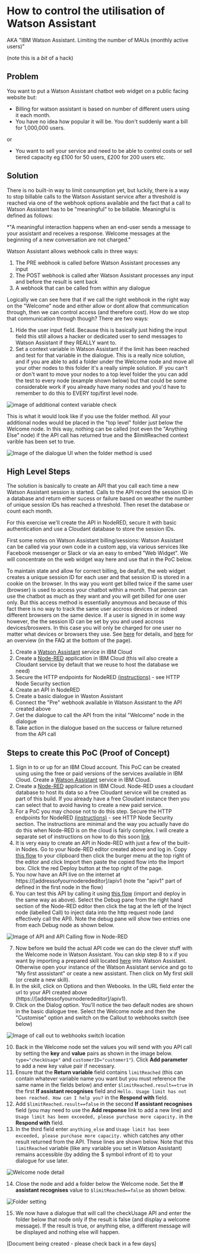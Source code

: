 # How to control the utilisation of Watson Assistant 
AKA "IBM Watson Assistant. Limiting the number of MAUs (monthly active users)"

(note this is a *bit* of a hack)

## Problem
You want to put a Watson Assistant chatbot web widget on a public facing website but: 

* Billing for watson assistant is based on number of different users using it each month. 
* You have no idea how popular it will be. You don't suddenly want a bill for 1,000,000 users.

or 
* You want to sell your service and need to be able to control costs or sell tiered capacity eg £100 for 50 users, £200 for 200 users etc. 

## Solution
There is no built-in way to limit consumption yet, but luckily, there is a way to stop billable calls to the Watson Assistant service after a threshold is reached via one of the webhook options available and the fact that a call to Watson Assistant has to be "meaningful" to be billable. Meaningful is defined as follows:

*"A meaningful interaction happens when an end-user sends a message to your assistant and receives a response. Welcome messages at the beginning of a new conversation are not charged."

Watson Assistant allows webhook calls in three ways:

1. The PRE webhook is called before Watson Assistant processes any input
2. The POST webhook is called after Watson Assistant processes any input and before the result is sent back
3. A webhook that can be called from within any dialogue

Logically we can see here that if we call the right webhook in the right way on the "Welcome" node and either allow or dont allow that communication through, then we can control access (and therefore cost).
How do we stop that communication through though? There are two ways:

1. Hide the user input field. Because this is basically just hiding the input field this still allows a hacker or dedicated user to send messages to Watson Assistant if they REALLY want to.
2. Set a context variable in Watson Assistant if the limit has been reached and test for that variable in the dialogue. This is a really nice solution, and if you are able to add a folder under the Welcome node and move all your other nodes to this folder it's a really simple solution. IF you can't or don't want to move your nodes to a top level folder the you can add the test to every node (example shown below) but that could be some considerable work if you already have many nodes and you'd have to remember to do this to EVERY top/first level node.

![image of additional context variable check](https://github.com/tim-minter/watson-assistant-utilisation-control/blob/main/context-variable-check.png)

This is what it would look like if you use the folder method. All your additional nodes would be placed in the "top level" folder just below the Welcome node. In this way, nothing can be called (not even the "Anything Else" node) if the API call has returned true and the $limitReached context varible has been set to true.

![Image of the dialogue UI when the folder method is used](https://github.com/tim-minter/watson-assistant-utilisation-control/blob/main/dialogue-structure.png)

## High Level Steps

The solution is basically to create an API that you call each time a new Watson Assistant session is started. Calls to the API record the session ID in a database and return either sucess or failure based on weather the number of unique session IDs has reached a threshold. Then reset the database or count each month.

For this exercise we'll create the API in NodeRED, secure it with basic authentication and use a Cloudant database to store the session IDs.  

First some notes on Watson Assistant billing/sessions:
Watson Assistant can be called via your own code in a custom app, via various services like Facebook messenger or Slack or via an easy to embed "Web Widget". We will concentrate on the web widget way here and use that in the PoC below.

To maintain state and allow for correct billing, be deafult, the web widget creates a unique session ID for each user and that session ID is stored in a cookie on the browser. In ths way you wont get billed twice if the same user (browser) is used to access your chatbot within a month. That perosn can use the chatbot as much as they want and you will get billed for one user only. But this access method is essentially anoymous and because of this fact there is no way to track the same user accross devices or indeed different browsers on the same device.
If a user is signed in in some way however, the the session ID can be set by you and used accross devices/broswers. In this case you will only be charged for one user no matter what devices or browsers they use. See [here](https://cloud.ibm.com/docs/assistant?topic=assistant-services-information#services-information-user-based-plans) for details, and [here](https://www.ibm.com/cloud/watson-assistant/pricing/) for an overview (in the FAQ at the bottom of the page).


1. Create a [Watson Assistant](https://cloud.ibm.com/catalog/services/watson-assistant) service in IBM Cloud
2. Create a [Node-RED](https://cloud.ibm.com/developer/appservice/create-app?starterKit=59c9d5bd-4d31-3611-897a-f94eea80dc9f&defaultLanguage=undefined) application in IBM Cloud (this wil also create a Cloudant service by default that we reuse to host the database we need)
3. Secure the HTTP endpoints for NodeRED [(instructions)](https://nodered.org/docs/user-guide/runtime/securing-node-red) - see HTTP Node Security section
4. Create an API in NodeRED 
5. Create a basic dialogue in Waston Assistant
6. Connect the "Pre" webhook available in Watson Assistant to the API created above
7. Get the dialogue to call the API from the inital "Welcome" node in the dialogue
8. Take action in the dialogue based on the success or failure returned from the API call

## Steps to create this PoC (Proof of Concept)
1. Sign in to or up for an IBM Cloud account. This PoC can be created using using the free or paid versions of the services available in IBM Cloud. Create a [Watson Assistant](https://cloud.ibm.com/catalog/services/watson-assistant) service in IBM Cloud.
2. Create a [Node-RED](https://cloud.ibm.com/developer/appservice/create-app?starterKit=59c9d5bd-4d31-3611-897a-f94eea80dc9f&defaultLanguage=undefined) application in IBM Cloud. Node-RED uses a cloudant database to host its data so a free Cloudant service will be created as part of this build. If you already have a free Cloudant instance then you can select that to avoid having to create a new paid service.  
3. For a PoC you may choose not to do this step. Secure the HTTP endpoints for NodeRED [(instructions)](https://nodered.org/docs/user-guide/runtime/securing-node-red) - see HTTP Node Security section. The instructions are minimal and the way you actually have do do this when Node-RED is on the cloud is fairly complex. I will create a separate set of instructions on how to do this soon [link](https://github.com/tim-minter/securing-the-node-red-http-nodes-on-ibm-cloud)
4. It is very easy to create an API in Node-RED with just a few of the built-in Nodes. Go to your Node-RED editor created above and log in. Copy [this flow](https://github.com/tim-minter/watson-assistant-utilisation-control/blob/main/simple-api) to your clipboard then click the burger menu at the top right of the editor and click Import then paste the copied flow into the Import box. Click the red Deploy button at the top right of the page.
5. You now have an API live on the internet at https://[addressofyournoderededitor]/apiv1 (note the "apiv1" part of defined in the first node in the flow)
6. You can test this API by calling it using [this flow](https://github.com/tim-minter/watson-assistant-utilisation-control/blob/main/simple-api-call) (import and deploy in the same way as above). Select the Debug pane from the right hand section of the Node-RED editor then click the tag at the left of the Inject node (labelled Call) to inject data into the http request node (and effectively call the API). Note the debug pane will show two entries one from each Debug node as shown below.

![Image of API and API Calling flow in Node-RED](https://github.com/tim-minter/watson-assistant-utilisation-control/blob/main/simple-flow.png)

7. Now before we build the actual API code we can do the clever stuff with the Welcome node in Watson Assistant. You can skip step 8 to x if you want by importing a prepared skill located [here](https://github.com/tim-minter/watson-assistant-utilisation-control/blob/main/usage-poc-skill.json) into Watson Assistant. Otherwise open your instance of the Watson Assistant service and go to "My first asssistant" or ceate a new assistant. Then click on My first skill (or create a new skill).
8. In the skill, click on Options and then Webooks. In the URL field enter the url to your API created above (https://[addressofyournoderededitor]/apiv1).
9. Click on the Dialog option. You'll notice the two default nodes are shown in the basic dialogue tree. Select the Welcome node and then the "Customise" option and switch on the Callout to webhooks switch (see below)

![Image of call out to webhooks switch location](https://github.com/tim-minter/watson-assistant-utilisation-control/blob/main/callout-to-webhooks.png)

10. Back in the Welcome node set the values you will send with you API call by setting the **key** and **value** pairs as shown in the image below. ```type="checkUsage"``` and ```customerID="customer1"```). Click **Add parameter** to add a new key value pair if necessary. 
11. Ensure that the **Return variable** field contains ```limitReached``` (this can contain whatever variable name you want but you must reference the same name in the fields below) and enter ```$limitReached.result==true``` in the first **If assistant recognises** field and ```Hello. Usage limit has not been reached. How can I help you?``` in the **Respond with** field.
12. Add  ```$limitReached.result==false``` in the second **If assistant recognises** field (you may need to use the **Add response** link to add a new line) and ```Usage limit has been exceeded, please purchase more capacity.``` in the **Respond with** field.
13. In the third field enter ```anything_else``` and ```Usage limit has been exceeded, please purchase more capacity.``` which catches any other result returned from the API. These lines are shown below.
Note that this ```limitReached``` variable (like any variable you set in Watson Assistant) remains accessible (by adding the $ symbol infront of it) to your dialogue for use later.

![Welcome node detail](https://github.com/tim-minter/watson-assistant-utilisation-control/blob/main/welcomenodedetail.png)

14. Close the node and add a folder below the Welcome node. Set the **If assistant recognises** value to ```$limitReached==false``` as shown below.

![Folder setting](https://github.com/tim-minter/watson-assistant-utilisation-control/blob/main/foldersetting.png)

15. We now have a dialogue that will call the checkUsage API and enter the folder below that node only if the result is false (and display a welcome message). If the result is true, or anything else, a different message will be displayed and nothing else will happen.

[Document being created - please check back in a few days]
